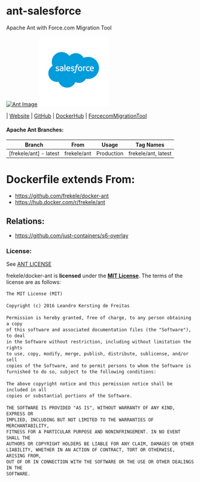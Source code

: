 # ant-salesforce
Apache Ant with Force.com Migration Tool

[![Ant Image][AntImage]][AntWebsite]
[![salesforce Image][salesforceImage]][salesforceWebsite]

| [Website]  | [GitHub]  | [DockerHub]  | [ForcecomMigrationTool]


#### Apache Ant Branches:
| Branch                      | From                     | Usage        | Tag Names                           |
| --------------------------- | ------------------------ | ------------ | ------------------------------------|
| [frekele/ant] - latest       | frekele/ant        | Production   | frekele/ant, latest                  |


# Dockerfile extends From:
- https://github.com/frekele/docker-ant
- https://hub.docker.com/r/frekele/ant


## Relations:
 - https://github.com/just-containers/s6-overlay

### License:
See [ANT LICENSE]

frekele/docker-ant is **licensed** under the **[MIT License]**. The terms of the license are as follows:

    The MIT License (MIT)

    Copyright (c) 2016 Leandro Kersting de Freitas

    Permission is hereby granted, free of charge, to any person obtaining a copy
    of this software and associated documentation files (the "Software"), to deal
    in the Software without restriction, including without limitation the rights
    to use, copy, modify, merge, publish, distribute, sublicense, and/or sell
    copies of the Software, and to permit persons to whom the Software is
    furnished to do so, subject to the following conditions:

    The above copyright notice and this permission notice shall be included in all
    copies or substantial portions of the Software.

    THE SOFTWARE IS PROVIDED "AS IS", WITHOUT WARRANTY OF ANY KIND, EXPRESS OR
    IMPLIED, INCLUDING BUT NOT LIMITED TO THE WARRANTIES OF MERCHANTABILITY,
    FITNESS FOR A PARTICULAR PURPOSE AND NONINFRINGEMENT. IN NO EVENT SHALL THE
    AUTHORS OR COPYRIGHT HOLDERS BE LIABLE FOR ANY CLAIM, DAMAGES OR OTHER
    LIABILITY, WHETHER IN AN ACTION OF CONTRACT, TORT OR OTHERWISE, ARISING FROM,
    OUT OF OR IN CONNECTION WITH THE SOFTWARE OR THE USE OR OTHER DEALINGS IN THE
    SOFTWARE.

[AntImage]: https://raw.githubusercontent.com/frekele/docker-ant/dev/ant-logo.png
[salesforceImage]: https://raw.githubusercontent.com/qdrddr/ant-salesforce/master/salesforce-logo.png
[AntWebsite]: http://ant.apache.org/
[salesforceWebsite]: https://www.salesforce.com
[ForcecomMigrationTool]: https://developer.salesforce.com/page/Force.com_Migration_Tool
[Website]: https://qdrddr.github.io/ant-salesforce
[GitHub]: https://github.com/qdrddr/ant-salesforce
[DockerHub]: https://hub.docker.com/r/ant-salesforce
[ANT LICENSE]: https://github.com/frekele/docker-ant/blob/dev/ANT_LICENSE
[MIT LICENSE]: https://github.com/frekele/docker-ant/blob/dev/LICENSE



